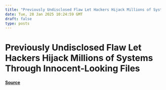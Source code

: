 ```yaml
---
title: "Previously Undisclosed Flaw Let Hackers Hijack Millions of Systems Through Innocent-Looking Files"
date: Tue, 28 Jan 2025 10:24:59 GMT
draft: false
type: posts
---
```

# Previously Undisclosed Flaw Let Hackers Hijack Millions of Systems Through Innocent-Looking Files









#### [Source](https://hackernoon.com/previously-undisclosed-flaw-let-hackers-hijack-millions-of-systems-through-innocent-looking-files?source=rss)

